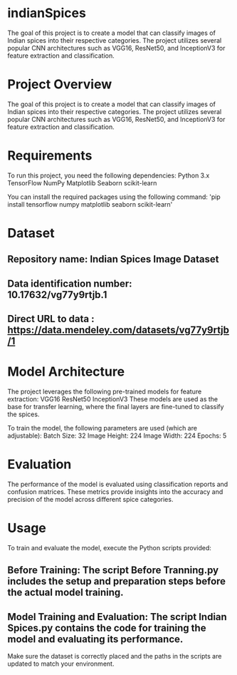# indianSpices
The goal of this project is to create a model that can classify images of Indian spices into their respective categories. The project utilizes several popular CNN architectures such as VGG16, ResNet50, and InceptionV3 for feature extraction and classification.

# Project Overview
The goal of this project is to create a model that can classify images of Indian spices into their respective categories. The project utilizes several popular CNN architectures such as VGG16, ResNet50, and InceptionV3 for feature extraction and classification.

# Requirements
To run this project, you need the following dependencies:
  Python 3.x
  TensorFlow
  NumPy
  Matplotlib
  Seaborn
  scikit-learn

You can install the required packages using the following command:
     'pip install tensorflow numpy matplotlib seaborn scikit-learn'

# Dataset
  ## Repository name: Indian Spices Image Dataset
  ## Data identification number: 10.17632/vg77y9rtjb.1
  ## Direct URL to data  : https://data.mendeley.com/datasets/vg77y9rtjb/1

# Model Architecture
The project leverages the following pre-trained models for feature extraction:
  VGG16
  ResNet50
  InceptionV3
These models are used as the base for transfer learning, where the final layers are fine-tuned to classify the spices.

To train the model, the following parameters are used (which are adjustable):
  Batch Size: 32
  Image Height: 224
  Image Width: 224
  Epochs: 5

# Evaluation
The performance of the model is evaluated using classification reports and confusion matrices. These metrics provide insights into the accuracy and precision of the model across different spice categories.

# Usage
To train and evaluate the model, execute the Python scripts provided:
  ## Before Training: The script Before Tranning.py includes the setup and preparation steps before the actual model training.
  ## Model Training and Evaluation: The script Indian Spices.py contains the code for training the model and evaluating its performance.

Make sure the dataset is correctly placed and the paths in the scripts are updated to match your environment.

